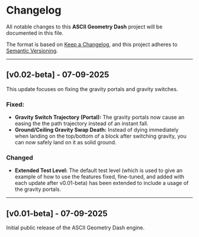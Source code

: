 # Changelog

All notable changes to this **ASCII Geometry Dash** project will be documented in this file.

The format is based on [Keep a Changelog](https://keepachangelog.com/en/1.0.0/),
and this project adheres to [Semantic Versioning](https://semver.org/spec/v2.0.0.html).

---

## [v0.02-beta] - 07-09-2025

This update focuses on fixing the gravity portals and gravity switches.

### Fixed:
- **Gravity Switch Trajectory (Portal):** The gravity portals now cause an easing the the path trajectory instead of an instant fall.
- **Ground/Ceiling Gravity Swap Death:** Instead of dying immediately when landing on the top/bottom of a block after switching gravity, you can now safely land on it as solid ground.

### Changed
- **Extended Test Level:** The default test level (which is used to give an example of how to use the features fixed, fine-tuned, and added with each update after v0.01-beta) has been extended to include a usage of the gravity portals.

---

## [v0.01-beta] - 07-09-2025

Initial public release of the ASCII Geometry Dash engine.
